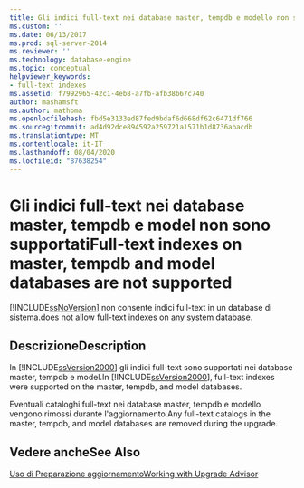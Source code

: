 ```yaml
---
title: Gli indici full-text nei database master, tempdb e modello non sono supportati | Microsoft Docs
ms.custom: ''
ms.date: 06/13/2017
ms.prod: sql-server-2014
ms.reviewer: ''
ms.technology: database-engine
ms.topic: conceptual
helpviewer_keywords:
- full-text indexes
ms.assetid: f7992965-42c1-4eb8-a7fb-afb38b67c740
author: mashamsft
ms.author: mathoma
ms.openlocfilehash: fbd5e3133ed87fed9bdaf6d668df62c6471df766
ms.sourcegitcommit: ad4d92dce894592a259721a1571b1d8736abacdb
ms.translationtype: MT
ms.contentlocale: it-IT
ms.lasthandoff: 08/04/2020
ms.locfileid: "87638254"
---
```

# <a name="full-text-indexes-on-master-tempdb-and-model-databases-are-not-supported"></a><span data-ttu-id="b091f-102">Gli indici full-text nei database master, tempdb e model non sono supportati</span><span class="sxs-lookup"><span data-stu-id="b091f-102">Full-text indexes on master, tempdb and model databases are not supported</span></span>
  [!INCLUDE[ssNoVersion](../../includes/ssnoversion-md.md)] <span data-ttu-id="b091f-103">non consente indici full-text in un database di sistema.</span><span class="sxs-lookup"><span data-stu-id="b091f-103">does not allow full-text indexes on any system database.</span></span>  
  
## <a name="description"></a><span data-ttu-id="b091f-104">Descrizione</span><span class="sxs-lookup"><span data-stu-id="b091f-104">Description</span></span>  
 <span data-ttu-id="b091f-105">In [!INCLUDE[ssVersion2000](../../includes/ssversion2000-md.md)] gli indici full-text sono supportati nei database master, tempdb e model.</span><span class="sxs-lookup"><span data-stu-id="b091f-105">In [!INCLUDE[ssVersion2000](../../includes/ssversion2000-md.md)], full-text indexes were supported on the master, tempdb, and model databases.</span></span>  
  
 <span data-ttu-id="b091f-106">Eventuali cataloghi full-text nei database master, tempdb e modello vengono rimossi durante l'aggiornamento.</span><span class="sxs-lookup"><span data-stu-id="b091f-106">Any full-text catalogs in the master, tempdb, and model databases are removed during the upgrade.</span></span>  
  
## <a name="see-also"></a><span data-ttu-id="b091f-107">Vedere anche</span><span class="sxs-lookup"><span data-stu-id="b091f-107">See Also</span></span>  
 [<span data-ttu-id="b091f-108">Uso di Preparazione aggiornamento</span><span class="sxs-lookup"><span data-stu-id="b091f-108">Working with Upgrade Advisor</span></span>](../../../2014/sql-server/install/working-with-upgrade-advisor.md)  
  
  
